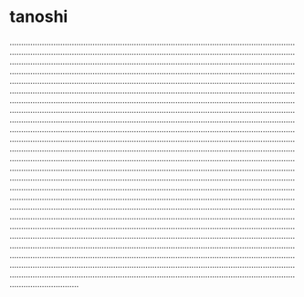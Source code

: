 # tanoshi
..........................................................................................................................................................................................................................................................................................................................................................................................................................................................................................................................................................................................................................................................................................................................................................................................................................................................................................................................................................................................................................................................................................................................................................................................................................................................................................................................................................................................................................................................................................................................................................................................................................................................................................................................................................................................................................................................................................................................................................................................................................................................................................................................................................................................................................................................................................................................................................................................................................................................................................................................................................................................................................................................................................................................................................................................................................................................................................................................................................................................................................................................................................................................................................................................................................................................